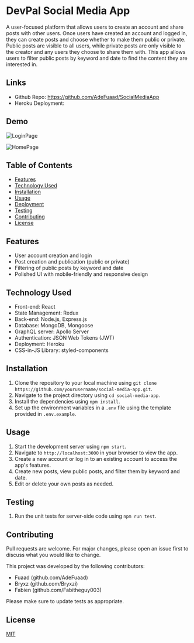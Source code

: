 # DevPal Social Media App

A user-focused platform that allows users to create an account and share posts with other users. Once users have created an account and logged in, they can create posts and choose whether to make them public or private. Public posts are visible to all users, while private posts are only visible to the creator and any users they choose to share them with. This app allows users to filter public posts by keyword and date to find the content they are interested in.

## Links

* Github Repo: https://github.com/AdeFuaad/SocialMediaApp
* Heroku Deployment: 

## Demo

![LoginPage](./00-practice-app/pictures/DevPal%20-%20Personal%20-%20Microsoft%E2%80%8B%20Edge%202023-04-03%204_48_20%20PM.png)

![HomePage](./00-practice-app/pictures/DevPal%20-%20Personal%20-%20Microsoft%E2%80%8B%20Edge%202023-04-03%204_48_28%20PM.png)



## Table of Contents

- [Features](#features)
- [Technology Used](#technology-used)
- [Installation](#installation)
- [Usage](#usage)
- [Deployment](#deployment)
- [Testing](#testing)
- [Contributing](#contributing)
- [License](#license)

## Features

- User account creation and login
- Post creation and publication (public or private)
- Filtering of public posts by keyword and date
- Polished UI with mobile-friendly and responsive design

## Technology Used

- Front-end: React
- State Management: Redux
- Back-end: Node.js, Express.js
- Database: MongoDB, Mongoose
- GraphQL server: Apollo Server
- Authentication: JSON Web Tokens (JWT)
- Deployment: Heroku
- CSS-in-JS Library: styled-components

## Installation

1. Clone the repository to your local machine using `git clone https://github.com/yourusername/social-media-app.git`.
2. Navigate to the project directory using `cd social-media-app`.
3. Install the dependencies using `npm install`.
4. Set up the environment variables in a `.env` file using the template provided in `.env.example`.

## Usage

1. Start the development server using `npm start`.
2. Navigate to `http://localhost:3000` in your browser to view the app.
3. Create a new account or log in to an existing account to access the app's features.
4. Create new posts, view public posts, and filter them by keyword and date.
5. Edit or delete your own posts as needed.

## Testing

1. Run the unit tests for server-side code using `npm run test`.

## Contributing

Pull requests are welcome. For major changes, please open an issue first to discuss what you would like to change.

This project was developed by the following contributors:

- Fuaad (github.com/AdeFuaad)
- Bryxz (github.com/Bryxzi)
- Fabien (github.com/Fabitheguy003)

Please make sure to update tests as appropriate.

## License

[MIT](https://choosealicense.com/licenses/mit/)
